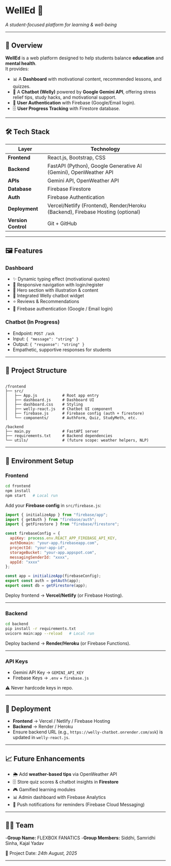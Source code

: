 # WellEd 🌱

*A student-focused platform for learning & well-being*

---

## 🚀 Overview

**WellEd** is a web platform designed to help students balance **education** and **mental health**.  
It provides:

* 📊 A **Dashboard** with motivational content, recommended lessons, and quizzes.  
* 🤖 A **Chatbot (Welly)** powered by **Google Gemini API**, offering stress relief tips, study hacks, and motivational support.  
* 🔑 **User Authentication** with Firebase (Google/Email login).  
* 🗄️ **User Progress Tracking** with Firestore database.  

---

## 🛠️ Tech Stack

| Layer               | Technology                                                                      |
| ------------------- | ------------------------------------------------------------------------------- |
| **Frontend**        | React.js, Bootstrap, CSS                                                        |
| **Backend**         | FastAPI (Python), Google Generative AI (Gemini), OpenWeather API                |
| **APIs**            | Gemini API, OpenWeather API                                                     |
| **Database**        | Firebase Firestore                                                              |
| **Auth**            | Firebase Authentication                                                         |
| **Deployment**      | Vercel/Netlify (Frontend), Render/Heroku (Backend), Firebase Hosting (optional) |
| **Version Control** | Git + GitHub                                                                    |

---

## 🖼️ Features

### Dashboard
- ✨ Dynamic typing effect (motivational quotes)  
- 📱 Responsive navigation with login/register  
- 🎨 Hero section with illustration & content  
- 💬 Integrated Welly chatbot widget  
- ⭐ Reviews & Recommendations  
- 🔑 Firebase authentication (Google / Email login)  

### Chatbot (In Progress)
- Endpoint: `POST /ask`  
- Input: `{ "message": "string" }`  
- Output: `{ "response": "string" }`  
- Empathetic, supportive responses for students 

---

## 📂 Project Structure

```

/frontend
├── src/
│   ├── App.js           # Root app entry
│   ├── dashboard.js     # Dashboard UI
│   ├── dashboard.css    # Styling
│   ├── welly-react.js   # Chatbot UI component
│   ├── firebase.js      # Firebase config (auth + firestore)
│   └── components/      # AuthForm, Quiz, StudyMeth, etc.

/backend
├── main.py              # FastAPI server
├── requirements.txt     # Backend dependencies
└── utils/               # (future scope: weather helpers, NLP)

````

---

## 🔐 Environment Setup

### Frontend

```bash
cd frontend
npm install
npm start   # Local run
````

Add your **Firebase config** in `src/firebase.js`:

```javascript
import { initializeApp } from "firebase/app";
import { getAuth } from "firebase/auth";
import { getFirestore } from "firebase/firestore";

const firebaseConfig = {
  apiKey: process.env.REACT_APP_FIREBASE_API_KEY,
  authDomain: "your-app.firebaseapp.com",
  projectId: "your-app-id",
  storageBucket: "your-app.appspot.com",
  messagingSenderId: "xxxx",
  appId: "xxxx"
};

const app = initializeApp(firebaseConfig);
export const auth = getAuth(app);
export const db = getFirestore(app);
```

Deploy frontend → **Vercel/Netlify** (or Firebase Hosting).

---

### Backend

```bash
cd backend
pip install -r requirements.txt
uvicorn main:app --reload   # Local run
```

Deploy backend → **Render/Heroku** (or Firebase Functions).

---

### API Keys

* Gemini API Key → `GEMINI_API_KEY`
* Firebase Keys → `.env` + `firebase.js`

⚠️ Never hardcode keys in repo.

---

## 🚀 Deployment

* **Frontend** → Vercel / Netlify / Firebase Hosting
* **Backend** → Render / Heroku
* Ensure backend URL (e.g., `https://welly-chatbot.onrender.com/ask`) is updated in `welly-react.js`.

---

## 📈 Future Enhancements

* 🌦️ Add **weather-based tips** via OpenWeather API
* 🗄️ Store quiz scores & chatbot insights in **Firestore**
* 🎮 Gamified learning modules
* 📊 Admin dashboard with Firebase Analytics
* 🔔 Push notifications for reminders (Firebase Cloud Messaging)

---

## 👨‍💻 Team

-**Group Name:** FLEXBOX FANATICS
-**Group Members:** Siddhi, Samridhi Sinha, Kajal Yadav

📅 Project Date: *24th August, 2025*

---

